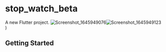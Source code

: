 # stop_watch_beta

A new Flutter project.
![Screenshot_1645949076](https://user-images.githubusercontent.com/68823896/155874136-72061ecf-0cb9-4609-a185-c876fa10e4c6.png)![Screenshot_1645949123](https://user-images.githubusercontent.com/68823896/155874202-9956e9e1-ae48-42f1-9cd5-fabcd522f879.png)
)
## Getting Started
